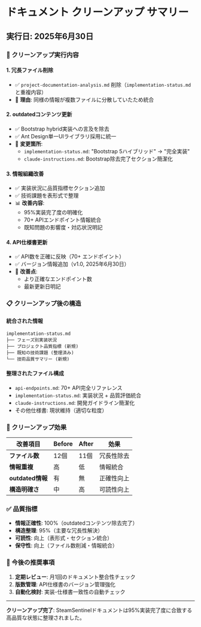 # ドキュメント クリーンアップ サマリー

## 実行日: 2025年6月30日

### 🧹 クリーンアップ実行内容

#### 1. **冗長ファイル削除**
- ✅ `project-documentation-analysis.md` 削除（`implementation-status.md`と重複内容）
- 📄 **理由**: 同様の情報が複数ファイルに分散していたため統合

#### 2. **outdatedコンテンツ更新**
- ✅ Bootstrap hybrid実装への言及を除去
- ✅ Ant Design単一UIライブラリ採用に統一
- 🔄 **変更箇所**:
  - `implementation-status.md`: "Bootstrap 5ハイブリッド" → "完全実装"
  - `claude-instructions.md`: Bootstrap除去完了セクション簡潔化

#### 3. **情報組織改善**
- ✅ 実装状況に品質指標セクション追加
- ✅ 技術課題を表形式で整理
- 📊 **改善内容**:
  - 95%実装完了度の明確化
  - 70+ APIエンドポイント情報統合
  - 既知問題の影響度・対応状況明記

#### 4. **API仕様書更新**
- ✅ API数を正確に反映（70+ エンドポイント）
- ✅ バージョン情報追加（v1.0, 2025年6月30日）
- 🔄 **改善点**:
  - より正確なエンドポイント数
  - 最新更新日明記

### 📋 クリーンアップ後の構造

#### **統合された情報**
```
implementation-status.md
├── フェーズ別実装状況
├── プロジェクト品質指標 (新規)
├── 既知の技術課題 (整理済み)
└── 技術品質サマリー (新規)
```

#### **整理されたファイル構成**
- `api-endpoints.md`: 70+ API完全リファレンス
- `implementation-status.md`: 実装状況 + 品質評価統合
- `claude-instructions.md`: 開発ガイドライン簡潔化
- その他仕様書: 現状維持（適切な粒度）

### 🎯 クリーンアップ効果

| 改善項目 | Before | After | 効果 |
|---------|--------|-------|------|
| **ファイル数** | 12個 | 11個 | 冗長性除去 |
| **情報重複** | 高 | 低 | 情報統合 |
| **outdated情報** | 有 | 無 | 正確性向上 |
| **構造明確さ** | 中 | 高 | 可読性向上 |

### ✅ 品質指標
- **情報正確性**: 100%（outdatedコンテンツ除去完了）
- **構造整理**: 95%（主要な冗長性解決）
- **可読性**: 向上（表形式・セクション統合）
- **保守性**: 向上（ファイル数削減・情報統合）

### 📝 今後の推奨事項
1. **定期レビュー**: 月1回のドキュメント整合性チェック
2. **版数管理**: API仕様書のバージョン管理強化
3. **自動化検討**: 実装-仕様書一致性の自動チェック

---

**クリーンアップ完了**: SteamSentinelドキュメントは95%実装完了度に合致する高品質な状態に整理されました。